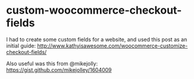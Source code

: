 # custom-woocommerce-checkout-fields
I had to create some custom fields for a website, and used this post as an initial guide:
http://www.kathyisawesome.com/woocommerce-customize-checkout-fields/

Also useful was this from @mikejolly:
https://gist.github.com/mikejolley/1604009
